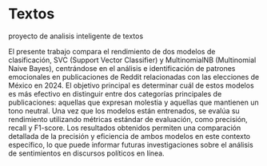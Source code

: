 # Textos
proyecto de analisis inteligente de textos

El presente trabajo compara el rendimiento de dos modelos de clasificación, SVC (Support Vector Classifier) y MultinomialNB (Multinomial Naive Bayes), centrándose en el análisis e identificación de patrones emocionales en publicaciones de Reddit relacionadas con las elecciones de México en 2024. El objetivo principal es determinar cuál de estos modelos es más efectivo en distinguir entre dos categorías principales de publicaciones: aquellas que expresan molestia y aquellas que mantienen un tono neutral. Una vez que los modelos están entrenados, se evalúa su rendimiento utilizando métricas estándar de evaluación, como precisión, recall y F1-score. Los resultados obtenidos permiten una comparación detallada de la precisión y eficiencia de ambos modelos en este contexto específico, lo que puede informar futuras investigaciones sobre el análisis de sentimientos en discursos políticos en línea.